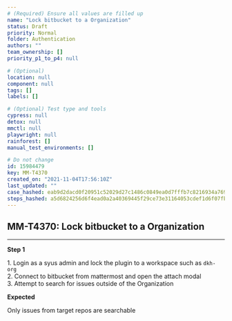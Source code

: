 ```yaml
---
# (Required) Ensure all values are filled up
name: "Lock bitbucket to a Organization"
status: Draft
priority: Normal
folder: Authentication
authors: ""
team_ownership: []
priority_p1_to_p4: null

# (Optional)
location: null
component: null
tags: []
labels: []

# (Optional) Test type and tools
cypress: null
detox: null
mmctl: null
playwright: null
rainforest: []
manual_test_environments: []

# Do not change
id: 15984479
key: MM-T4370
created_on: "2021-11-04T17:56:10Z"
last_updated: ""
case_hashed: eab9d2dacd0f20951c52029d27c1486c0849ea0d7fffb7c8216934a769282a2c693e39dbb68a85615b20092f180a79cc
steps_hashed: a5d6824256d6f4ead0a2a40369445f29ce73e31164053cdef1d6f07fbbd08a1cd84117ab2f98be4935de659170bf8000
---
```


<!-- (Auto-generated) Based on frontmatter's "key" and "name" -->

## MM-T4370: Lock bitbucket to a Organization

---

**Step 1**

1\. Login as a syus admin and lock the plugin to a workspace such as `dkh-org`\
2\. Connect to bitbucket from mattermost and open the attach modal\
3\. Attempt to search for issues outside of the Organization

**Expected**

Only issues from target repos are searchable
